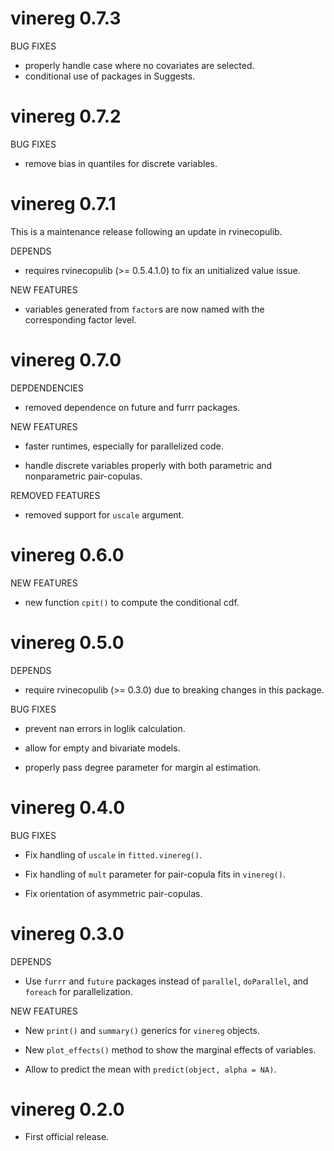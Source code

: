 # vinereg 0.7.3

BUG FIXES

* properly handle case where no covariates are selected.
* conditional use of packages in Suggests.


# vinereg 0.7.2

BUG FIXES

* remove bias in quantiles for discrete variables.


# vinereg 0.7.1

This is a maintenance release following an update in rvinecopulib.

DEPENDS

* requires rvinecopulib (>= 0.5.4.1.0) to fix an unitialized value issue.

NEW FEATURES

* variables generated from `factor`s are now named with the corresponding factor level.


# vinereg 0.7.0

DEPDENDENCIES

* removed dependence on future and furrr packages.

NEW FEATURES

* faster runtimes, especially for parallelized code.

* handle discrete variables properly with both parametric and  nonparametric 
  pair-copulas.

REMOVED FEATURES

* removed support for `uscale` argument.



# vinereg 0.6.0

NEW FEATURES

* new function `cpit()` to compute the conditional cdf.


# vinereg 0.5.0

DEPENDS

* require rvinecopulib (>= 0.3.0) due to breaking changes in this package.

BUG FIXES

* prevent nan errors in loglik calculation.

* allow for empty and bivariate models.

* properly pass degree parameter for margin al estimation.
  
  
# vinereg 0.4.0

BUG FIXES

* Fix handling of `uscale` in `fitted.vinereg()`.

* Fix handling of `mult` parameter for pair-copula fits in `vinereg()`.

* Fix orientation of asymmetric pair-copulas.
  

# vinereg 0.3.0

DEPENDS

* Use `furrr` and `future` packages instead of `parallel`, `doParallel`, and 
  `foreach` for parallelization.

NEW FEATURES

* New `print()` and `summary()` generics for `vinereg` objects.

* New `plot_effects()` method to show the marginal effects of variables.

* Allow to predict the mean with `predict(object, alpha = NA)`.


# vinereg 0.2.0

* First official release.
